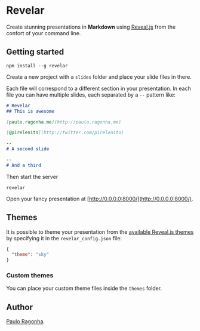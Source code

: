 # Revelar

Create stunning presentations in **Markdown** using [Reveal.js](https://github.com/hakimel/reveal.js) from the confort of your command line.

## Getting started

```shell
npm install --g revelar
```

Create a new project with a `slides` folder and place your slide files in there.

Each file will correspond to a different section in your presentation. In each file you can have multiple slides, each separated by a `--` pattern like:

```markdown
# Revelar
## This is awesome

[paulo.ragonha.me](http://paulo.ragonha.me)

[@pirelenito](http://twitter.com/pirelenito)

--
# A second slide

--
# And a third
```

Then start the server

```shell
revelar
```

Open your fancy presentation at [http://0.0.0.0:8000/](http://0.0.0.0:8000/).

## Themes

It is possible to theme your presentation from the [available Reveal.js themes](https://github.com/hakimel/reveal.js#theming) by specifying it in the `revelar_config.json` file:

```json
{
  "theme": "sky"
}
```

### Custom themes

You can place your custom theme files inside the `themes` folder.

## Author

[Paulo Ragonha](http://paulo.ragonha.me).
